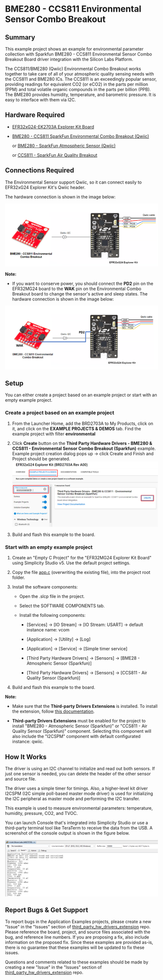 # BME280 - CCS811 Environmental Sensor Combo Breakout #

## Summary ##

This example project shows an example for environmental parameter collection with Sparkfun BME280 - CCS811 Environmental Sensor Combo Breakout Board driver integration with the Silicon Labs Platform.

The CCS811/BME280 (Qwiic) Environmental Combo Breakout works together to take care of all of your atmospheric quality sensing needs with the CCS811 and BME280 ICs. The CCS811 is an exceedingly popular sensor, providing readings for equivalent CO2 (or eCO2) in the parts per million (PPM) and total volatile organic compounds in the parts per billion (PPB). The BME280 provides humidity, temperature, and barometric pressure. It is easy to interface with them via I2C.

## Hardware Required ##

- [EFR32xG24-EK2703A Explorer Kit Board](https://www.silabs.com/development-tools/wireless/efr32xg24-explorer-kit?tab=overview)

- [BME280 - CCS811 SparkFun Environmental Combo Breakout (Qwiic)](https://www.sparkfun.com/products/14348)
  
  or [BME280 - SparkFun Atmospheric Sensor (Qwiic)](https://www.sparkfun.com/products/15440)

  or [CCS811 - SparkFun Air Quality Breakout](https://www.sparkfun.com/products/retired/14193)

## Connections Required ##

The Environmental Sensor support Qwiic, so it can connect easily to EFR32xG24 Explorer Kit's Qwiic header.

The hardware connection is shown in the image below:

![board](hardware_connection.png)

**Note:**

- If you want to conserve power, you should connect the **PD2** pin on the EFR32MG24 board to the **WAK** pin on the Environmental Combo Breakout board to change the sensor's active and sleep states. The hardware connection is shown in the image below:

![hardware_connection](hardware_connection_2.png)

## Setup ##

You can either create a project based on an example project or start with an empty example project.

### Create a project based on an example project ###

1. From the Launcher Home, add the BRD2703A to My Products, click on it, and click on the **EXAMPLE PROJECTS & DEMOS** tab. Find the example project with filter **environmental**

2. Click **Create** button on the **Third Party Hardware Drivers - BME280 & CCS811 - Environmental Sensor Combo Breakout (Sparkfun)** example. Example project creation dialog pops up -> click Create and Finish and Project should be generated.
![Create_example](create_example.png)

3. Build and flash this example to the board.

### Start with an empty example project ###

1. Create an "Empty C Project" for the "EFR32MG24 Explorer Kit Board" using Simplicity Studio v5. Use the default project settings.

2. Copy the file [app.c](https://github.com/SiliconLabs/third_party_hw_drivers_extension/tree/master/app/example/sparkfun_environmental_bme280_ccs811) (overwriting the existing file), into the project root folder.

3. Install the software components:

    - Open the .slcp file in the project.

    - Select the SOFTWARE COMPONENTS tab.

    - Install the following components:

        - [Services] → [IO Stream] → [IO Stream: USART] → default instance name: vcom
  
        - [Application] → [Utility] → [Log]
  
        - [Application] → [Service] → [Simple timer service]
  
        - [Third Party Hardware Drivers] → [Sensors] → [BME28 - Atmospheric Sensor (Sparkfun)]
        - [Third Party Hardware Drivers] → [Sensors] → [CCS811 - Air Quality Sensor (Sparkfun)]

4. Build and flash this example to the board.

**Note:**

- Make sure that the **Third-party Drivers Extensions** is installed. To install the extension, follow [this documentation](https://github.com/SiliconLabs/third_party_hw_drivers_extension/blob/master/README.md).

- **Third-party Drivers Extensions** must be enabled for the project to install "BME280 - Atmospheric Sensor (Sparkfun)" or "CCS811 - Air Quality Sensor (Sparkfun)" component. Selecting this component will also include the "I2CSPM" component with default configurated instance: qwiic.

## How It Works ##

The driver is using an I2C channel to initialize and read out both sensors. If just one sensor is needed, you can delete the header of the other sensor and source file.

The driver uses a simple timer for timings. Also, a higher-level kit driver I2CSPM (I2C simple poll-based master mode driver) is used for initializing the I2C peripheral as master mode and performing the I2C transfer.

This example is used to measure environmental parameters: temperature, humidity, pressure, CO2, and TVOC.

You can launch Console that's integrated into Simplicity Studio or use a third-party terminal tool like TeraTerm to receive the data from the USB. A screenshot of the console output is shown in the figure below.

![console_log](console_log.png)

## Report Bugs & Get Support ##

To report bugs in the Application Examples projects, please create a new "Issue" in the "Issues" section of [third_party_hw_drivers_extension](https://github.com/SiliconLabs/third_party_hw_drivers_extension) repo. Please reference the board, project, and source files associated with the bug, and reference line numbers. If you are proposing a fix, also include information on the proposed fix. Since these examples are provided as-is, there is no guarantee that these examples will be updated to fix these issues.

Questions and comments related to these examples should be made by creating a new "Issue" in the "Issues" section of [third_party_hw_drivers_extension](https://github.com/SiliconLabs/third_party_hw_drivers_extension) repo.


